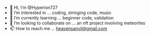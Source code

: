 - 👋 Hi, I’m @Hyperion727
- 👀 I’m interested in ... coding, stringing code, music
- 🌱 I’m currently learning ... beginner code, validation
- 💞️ I’m looking to collaborate on ... an nft project involving meteorites
- 📫 How to reach me ... heavensanvil@gmail.com

<!---
Hyperion727/Hyperion727 is a ✨ special ✨ repository because its `README.md` (this file) appears on your GitHub profile.
You can click the Preview link to take a look at your changes.
--->
